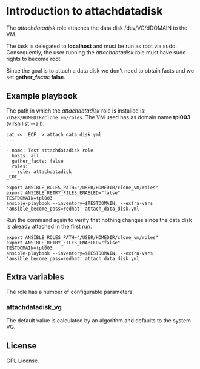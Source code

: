 # Introduction to attachdatadisk

The *attachdatadisk* role attaches the data disk
/dev/VG/dDOMAIN to the VM.

The task is delegated to **localhost** and must be run as
root via sudo. Consequently, the user running the
*attachdatadisk* role must have sudo rights to become root.

Since the goal is to attach a data disk we don't need to
obtain facts and we set **gather_facts: false**.

## Example playbook

The path in which the *attachdatadisk* role is installed is:
`/USER/HOMEDIR/clone_vm/roles`. The VM used has as domain name
**tpl003** (virsh list --all).

```
cat << _EOF_ > attach_data_disk.yml
---

- name: Test attachdatadisk role
  hosts: all
  gather_facts: false
  roles:
  - role: attachdatadisk
_EOF_

export ANSIBLE_ROLES_PATH="/USER/HOMEDIR/clone_vm/roles"
export ANSIBLE_RETRY_FILES_ENABLED="false"
TESTDOMAIN=tpl003
ansible-playbook --inventory=$TESTDOMAIN, --extra-vars 'ansible_become_pass=redhat' attach_data_disk.yml
```

Run the command again to verify that nothing changes since
the data disk is already attached in the first run.

```
export ANSIBLE_ROLES_PATH="/USER/HOMEDIR/clone_vm/roles"
export ANSIBLE_RETRY_FILES_ENABLED="false"
TESTDOMAIN=tpl003
ansible-playbook --inventory=$TESTDOMAIN, --extra-vars 'ansible_become_pass=redhat' attach_data_disk.yml
```

## Extra variables

The role has a number of configurable parameters.

### attachdatadisk\_vg

The default value is calculated by an algorithm and defaults
to the system VG.

## License
GPL License.
